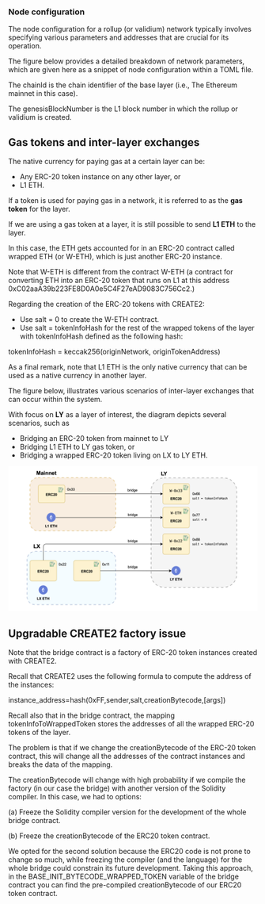 ### Node configuration

The node configuration for a rollup (or validium) network typically involves specifying various parameters and addresses that are crucial for its operation.

The figure below provides a detailed breakdown of network parameters, which are given here as a snippet of node configuration within a TOML file.



The  chainId  is the chain identifier of the base layer (i.e., The Ethereum mainnet in this case).

The  genesisBlockNumber  is the L1 block number in which the rollup or validium is created.

## Gas tokens and inter-layer exchanges

The native currency for paying gas at a certain layer can be:

-   Any ERC-20 token instance on any other layer, or
-   L1 ETH.

If a token is used for paying gas in a network, it is referred to as the  **gas token**  for the layer.

If we are using a gas token at a layer, it is still possible to send  **L1 ETH**  to the layer.

In this case, the ETH gets accounted for in an ERC-20 contract called wrapped ETH (or W-ETH), which is just another ERC-20 instance.

Note that W-ETH is different from the contract W-ETH (a contract for converting ETH into an ERC-20 token that runs on L1 at this address  0xC02aaA39b223FE8D0A0e5C4F27eAD9083C756Cc2.)

Regarding the creation of the ERC-20 tokens with CREATE2:

-   Use  salt = 0  to create the W-ETH contract.
-   Use  salt = tokenInfoHash  for the rest of the wrapped tokens of the layer with tokenInfoHash defined as the following hash:

tokenInfoHash = keccak256(originNetwork, originTokenAddress)

As a final remark, note that L1 ETH is the only native currency that can be used as a native currency in another layer.

The figure below, illustrates various scenarios of inter-layer exchanges that can occur within the system.

With focus on  **LY**  as a layer of interest, the diagram depicts several scenarios, such as

-   Bridging an ERC-20 token from mainnet to LY
-   Bridging L1 ETH to LY gas token, or
-   Bridging a wrapped ERC-20 token living on LX to LY ETH.


![alt text](image-11.png)



## Upgradable CREATE2 factory issue

Note that the bridge contract is a factory of ERC-20 token instances created with  CREATE2.

Recall that  CREATE2  uses the following formula to compute the address of the instances:

instance_address=hash(0xFF,sender,salt,creationBytecode,[args])

Recall also that in the bridge contract, the mapping  tokenInfoToWrappedToken  stores the addresses of all the wrapped ERC-20 tokens of the layer.

The problem is that if we change the  creationBytecode  of the ERC-20 token contract, this will change all the addresses of the contract instances and breaks the data of the mapping.

The  creationBytecode  will change with high probability if we compile the factory (in our case the bridge) with another version of the Solidity compiler. In this case, we had to options:

(a) Freeze the Solidity compiler version for the development of the whole bridge contract.

(b) Freeze the  creationBytecode  of the ERC20 token contract.

We opted for the second solution because the ERC20 code is not prone to change so much, while freezing the compiler (and the language) for the whole bridge could constrain its future development. Taking this approach, in the  BASE_INIT_BYTECODE_WRAPPED_TOKEN  variable of the bridge contract you can find the pre-compiled  creationBytecode  of our ERC20 token contract.